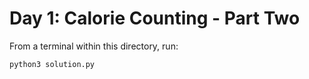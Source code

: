 # Day 1: Calorie Counting - Part Two

From a terminal within this directory, run: 

```bash
python3 solution.py
```
